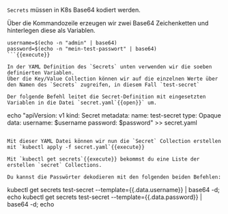 `Secrets` müssen in K8s Base64 kodiert werden.

Über die Kommandozeile erzeugen wir zwei Base64 Zeichenketten und hinterlegen diese als Variablen.

```
username=$(echo -n "admin" | base64)
password=$(echo -n "mein-test-passwort" | base64)
```{{execute}}

In der YAML Definition des `Secrets` unten verwenden wir die soeben definierten Variablen.
Über die Key/Value Collection können wir auf die einzelnen Werte über den Namen des `Secrets` zugreifen, in diesem Fall `test-secret`

Der folgende Befehl leitet die Secret-Definition mit eingesetzten Variablen in die Datei `secret.yaml`{{open}}` um.

```
echo "apiVersion: v1
kind: Secret
metadata:
  name: test-secret
type: Opaque
data:
  username: $username
  password: $password" >> secret.yaml
```{{execute}}

Mit dieser YAML Datei können wir nun die `Secret` Collection erstellen mit `kubectl apply -f secret.yaml`{{execute}}

Mit `kubectl get secrets`{{execute}} bekommst du eine Liste der erstellen `secret` Collections.

Du kannst die Passwörter dekodieren mit den folgenden beiden Befehlen:

```
kubectl get secrets test-secret --template={{.data.username}} | base64 -d; echo
kubectl get secrets test-secret --template={{.data.password}} | base64 -d; echo
```{{execute}}